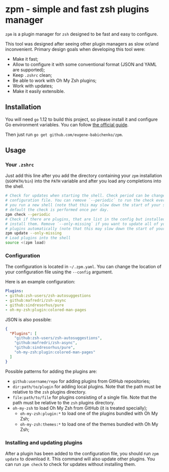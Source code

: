 # zpm - simple and fast zsh plugins manager

`zpm` is a plugin manager for `zsh` designed to be fast and easy to configure.

This tool was designed after seeing other plugin managers as slow or/and
inconvenient. Primary design goals when developing this tool were:

- Make it fast;
- Allow to configure it with some conventional format (JSON and YAML are
  supported);
- Keep `.zshrc` clean;
- Be able to work with Oh My Zsh plugins;
- Work with updates;
- Make it easily extensible.

## Installation

You will need `go` 1.12 to build this project, so please install it and
configure Go environment variables. You can follow
[the official guide][go-guide].

Then just run `go get github.com/eugene-babichenko/zpm`.

## Usage

### Your `.zshrc`

Just add this line after you add the directory containing your `zpm`
installation (`$GOPATH/bin`) into the `PATH` variable and after you load any
completions into the shell.

```bash
# Check for updates when starting the shell. Check period can be changed in the
# configuration file. You can remove `--periodic` to run the check every time
# you run a new shell (note that this may slow down the start of your shell). By
# default the check is performed once per day.
zpm check --periodic
# Check if there are plugins, that are list in the config but installed, and
# install them. Remove `--only-missing` if you want to update all of your
# plugins automatically (note that this may slow down the start of your shell).
zpm update --only-missing
# Load plugins into the shell
source <(zpm load)
```

### Configuration

The configuration is located in `~/.zpm.yaml`. You can change the location of
your configuration file using the `--config` argument.

Here is an example configuration:

```yaml
Plugins:
- github:zsh-users/zsh-autosuggestions
- github:mafredri/zsh-async
- github:sindresorhus/pure
- oh-my-zsh:plugin:colored-man-pages
```

JSON is also possible:

```json
{
  "Plugins": [
    "github:zsh-users/zsh-autosuggestions",
    "github:mafredri/zsh-async",
    "github:sindresorhus/pure",
    "oh-my-zsh:plugin:colored-man-pages"
  ]
}
```

Possible patterns for adding the plugins are:

* `github:username/repo` for adding plugins from GitHub repositories;
* `dir:path/to/plugin` for adding local plugins. Note that the path must be
  relative to the `zsh` plugins directory.
* `file:path/to/file` for plugins consisting of a single file. Note that the
  path must be relative to the `zsh` plugins directory.
* `oh-my-zsh` to load Oh My Zsh from GitHub (it is treated specially);
  * `oh-my-zsh:plugin:*` to load one of the plugins bundled with Oh My Zsh;
  * `oh-my-zsh:themes:*` to load one of the themes bundled with Oh My Zsh;

### Installing and updating plugins

After a plugin has been added to the configuration file, you should run
`zpm update` to download it. This command will also update other plugins. You
can run `zpm check` to check for updates without installing them.

[go-guide]: https://golang.org/doc/install
